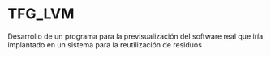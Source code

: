 # TFG_LVM
Desarrollo de un programa para la previsualización del software real que iría implantado en un sistema para la reutilización de residuos
